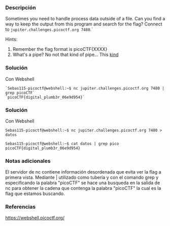 ### Descripción
Sometimes you need to handle process data outside of a file. Can you find a way to keep the output from this program and search for the flag? Connect to `jupiter.challenges.picoctf.org 7480`.`

Hints:
1. Remember the flag format is picoCTF{XXXX}
2. What's a pipe? No not that kind of pipe... This [kind](http://www.linfo.org/pipes.html)

### Solución
Con Webshell
```
`Sebas115-picoctf@webshell:~$ nc jupiter.challenges.picoctf.org 7480 | grep picoCTF`
`picoCTF{digital_plumb3r_06e9d954}`
```


### Solución
Con Webshell
```
Sebas115-picoctf@webshell:~$ nc jupiter.challenges.picoctf.org 7480 > datos

Sebas115-picoctf@webshell:~$ cat datos | grep pico
picoCTF{digital_plumb3r_06e9d954}
```

### Notas adicionales
El servidor de nc contiene información desordenada que evita ver la flag a primera vista.
Mediante | utilizado como tubería y con el comando grep y especificando la palabra "picoCTF" se hace una busqueda en la salida de nc para obtener la cadena que contenga la palabra "picoCTF" la cual es la flag que estamos buscando.

### Referencias
https://webshell.picoctf.org/